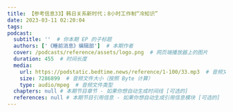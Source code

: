 ```yaml
---
title: 【参考信息33】韩日关系新时代；8小时工作制“冷知识”
date: 2023-03-11 02:20:04
tags:
podcast:
  subtitle: ''  # 你本期 EP 的子标题
  authors: ['《睡前消息》编辑部']  # 本期作者
  cover: /podcasts/reference/assets/logo.png  # 网页端播放器上的图片
  duration: 455  # 时间长度
  media:
    url: https://podstatic.bedtime.news/reference/1-100/33.mp3  # 音频文件
    size: 7286899  # 音频文件大小（按照 Byte 计算）
    type: audio/mpeg  # 音频文件类型
  chapters: null # 本期节目章节 - 如果你想自动生成时间线 [可选的]
  references: null # 本期节目引用信息 - 如果你想自动生成引用信息模块 [可选的]
---
```

